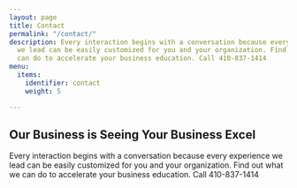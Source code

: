 ```yaml
---
layout: page
title: Contact
permalink: "/contact/"
description: Every interaction begins with a conversation because every experience
  we lead can be easily customized for you and your organization. Find out what we
  can do to accelerate your business education. Call 410-837-1414
menu:
  items:
    identifier: contact
    weight: 5

---
```

## Our Business is Seeing Your Business Excel

Every interaction begins with a conversation because every experience we lead can be easily customized for you and your organization. Find out what we can do to accelerate your business education. Call 410-837-1414

<!-- Contact Form -->
